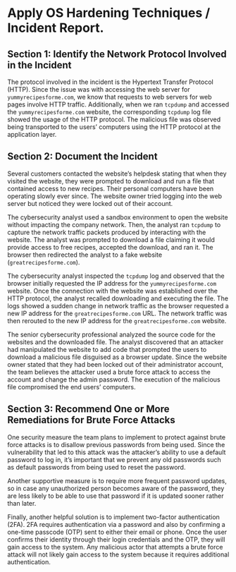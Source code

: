 # Apply OS Hardening Techniques / Incident Report.

## Section 1: Identify the Network Protocol Involved in the Incident

The protocol involved in the incident is the Hypertext Transfer Protocol (HTTP). Since the issue was with accessing the web server for `yummyrecipesforme.com`, we know that requests to web servers for web pages involve HTTP traffic. Additionally, when we ran `tcpdump` and accessed the `yummyrecipesforme.com` website, the corresponding `tcpdump` log file showed the usage of the HTTP protocol. The malicious file was observed being transported to the users’ computers using the HTTP protocol at the application layer.

## Section 2: Document the Incident

Several customers contacted the website’s helpdesk stating that when they visited the website, they were prompted to download and run a file that contained access to new recipes. Their personal computers have been operating slowly ever since. The website owner tried logging into the web server but noticed they were locked out of their account.

The cybersecurity analyst used a sandbox environment to open the website without impacting the company network. Then, the analyst ran `tcpdump` to capture the network traffic packets produced by interacting with the website. The analyst was prompted to download a file claiming it would provide access to free recipes, accepted the download, and ran it. The browser then redirected the analyst to a fake website (`greatrecipesforme.com`).

The cybersecurity analyst inspected the `tcpdump` log and observed that the browser initially requested the IP address for the `yummyrecipesforme.com` website. Once the connection with the website was established over the HTTP protocol, the analyst recalled downloading and executing the file. The logs showed a sudden change in network traffic as the browser requested a new IP address for the `greatrecipesforme.com` URL. The network traffic was then rerouted to the new IP address for the `greatrecipesforme.com` website.

The senior cybersecurity professional analyzed the source code for the websites and the downloaded file. The analyst discovered that an attacker had manipulated the website to add code that prompted the users to download a malicious file disguised as a browser update. Since the website owner stated that they had been locked out of their administrator account, the team believes the attacker used a brute force attack to access the account and change the admin password. The execution of the malicious file compromised the end users’ computers.

## Section 3: Recommend One or More Remediations for Brute Force Attacks

One security measure the team plans to implement to protect against brute force attacks is to disallow previous passwords from being used. Since the vulnerability that led to this attack was the attacker’s ability to use a default password to log in, it’s important that we prevent any old passwords such as default passwords from being used to reset the password. 

Another supportive measure is to require more frequent password updates, so in case any unauthorized person becomes aware of the password, they are less likely to be able to use that password if it is updated sooner rather than later. 

Finally, another helpful solution is to implement two-factor authentication (2FA). 2FA requires authentication via a password and also by confirming a one-time passcode (OTP) sent to either their email or phone. Once the user confirms their identity through their login credentials and the OTP, they will gain access to the system. Any malicious actor that attempts a brute force attack will not likely gain access to the system because it requires additional authentication.
